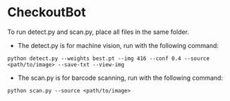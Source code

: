 # CheckoutBot
To run detect.py and scan.py, place all files in the same folder.

- The detect.py is for machine vision, run with the following command:
```
python detect.py --weights best.pt --img 416 --conf 0.4 --source <path/to/image> --save-txt --view-img
```
- The scan.py is for barcode scanning, run with the following command:
```
python scan.py --source <path/to/image>
```
